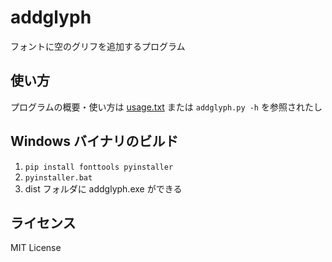# addglyph

フォントに空のグリフを追加するプログラム


## 使い方

プログラムの概要・使い方は [usage.txt](usage.txt) または `addglyph.py -h` を参照されたし


## Windows バイナリのビルド

1. `pip install fonttools pyinstaller`
2. `pyinstaller.bat`
3. dist フォルダに addglyph.exe ができる


## ライセンス

MIT License
